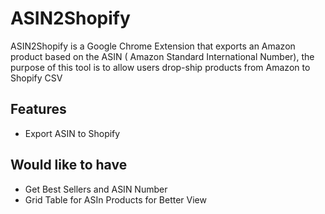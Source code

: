 # ASIN2Shopify

ASIN2Shopify is a Google Chrome Extension that exports an Amazon product based on the ASIN ( Amazon Standard International Number), the purpose of this tool is to allow users drop-ship products from Amazon to Shopify CSV




## Features

* Export ASIN to Shopify


## Would like to have

* Get Best Sellers and ASIN Number
* Grid Table for ASIn Products for Better View